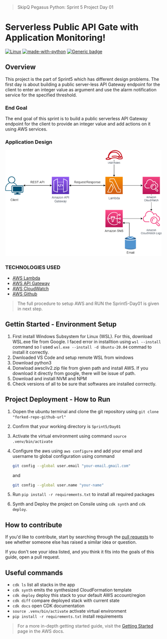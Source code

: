 
> SkipQ Pegasus Python: Sprint 5 Project Day 01

# Serverless Public API Gate with Application Monitoring!

[![Linux](https://svgshare.com/i/Zhy.svg)](#) [![made-with-python](https://img.shields.io/badge/Made%20with-Python-1f425f.svg)](#) [![Generic badge](https://img.shields.io/badge/version-3.8.10-blue)](#)

## Overview

This project is the part of Sprint5 which has different design problems. The first day is about building a public server-less API Gateway endpoint for the client to enter an integer value as argument and use the alarm notification service for the specified threshold.

### End Goal

The end goal of this sprint is to build a public serverless API Gateway endpoint for the client to provide an integer value and add actions on it using AWS services.

### Application Design

![App Design](https://github.com/faizanfaizi74/AWS_Training_Project/blob/main/faizan/Sprint6/Day01/design-day-01.drawio.png)

### TECHNOLOGIES USED

* [AWS Lambda](https://aws.amazon.com/lambda/)
* [AWS API Gateway](https://aws.amazon.com/api-gateway/)
* [AWS CloudWatch](https://aws.amazon.com/cloudwatch/)
* [AWS Github](https://github.com/aws)


> The full procedure to setup AWS and RUN the Sprint5-Day01 is given in next step.

## Gettin Started - Environment Setup

1. First install Windows Subsystem for Linux (WSL). For  this, download WSL.exe file from Google. I faced error in installtion using `wsl --install` command so I used `wsl.exe --install -d Ubuntu-20.04` commad to install it correctly.
2. Dwnloaded VS Code and setup remote WSL from windows
3. Download python3
4. Donwload awscliv2.zip file from given path and install AWS. If you download it directly from google, there will be issue of path.
6. Download and install NVM and NPM
7. Check versions of all to be sure that softwares are installed corrrectly.

## Project Deployment - How to Run

1. Oopen the ubuntu terminal and clone the git repository using `git clone "forked-repo-github-url"`
2. Confirm that your working directory is `Sprint5/Day01`
3. Activate the virtual environment using command `source .venv/bin/activate`
4. Configure the aws using `aws configure` and add your email and username to global configuration using command

    ```sh
    git config --global user.email "your-email.gmail.com"
    ```
    and
    ```sh
    git config --global user.name "your-name"
    ```
5. Run `pip install -r requirements.txt` to install all required packages
6. Synth and Deploy the project on Consile using `cdk synth` and `cdk deploy`.

## How to contribute

If you'd like to contribute, start by searching through the [pull requests](https://github.com/muhammadfaizan2022skipq/Pegasus_Python/pulls) to see whether someone else has raised a similar idea or question.

If you don't see your idea listed, and you think it fits into the goals of this guide, open a pull request.

## Useful commands

 * `cdk ls`          list all stacks in the app
 * `cdk synth`       emits the synthesized CloudFormation template
 * `cdk deploy`      deploy this stack to your default AWS account/region
 * `cdk diff`        compare deployed stack with current state
 * `cdk docs`        open CDK documentation
 * `source .venv/bin/activate`        activate virtual environment
 * `pip install -r requirements.txt`  install requirements


> For a more in-depth getting started guide, visit the [Getting Started](https://docs.aws.amazon.com/apigateway/latest/developerguide/welcome.html) page in the AWS docs.
